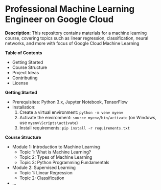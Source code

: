 # Professional Machine Learning Engineer on Google Cloud

**Description:**
This repository contains materials for a machine learning course, covering topics such as linear regression, classification, neural networks, and more with focus of Google Cloud Machine Learning

**Table of Contents**
* Getting Started
* Course Structure
* Project Ideas
* Contributing
* License

**Getting Started**
* Prerequisites: Python 3.x, Jupyter Notebook, TensorFlow
* Installation:
  1. Create a virtual environment: `python -m venv myenv`
  2. Activate the environment: `source myenv/bin/activate` (on Windows, use `myenv\Scripts\activate`)
  3. Install requirements: `pip install -r requirements.txt`

**Course Structure**
* Module 1: Introduction to Machine Learning
  * Topic 1: What is Machine Learning?
  * Topic 2: Types of Machine Learning
  * Topic 3: Python Programming Fundamentals 
* Module 2: Supervised Learning
  * Topic 1: Linear Regression
  * Topic 2: Classification
* ...
